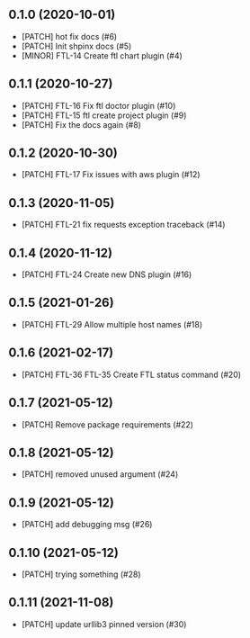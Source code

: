 

0.1.0 (2020-10-01)
------------------
- [PATCH] hot fix docs (#6)
- [PATCH] Init shpinx docs (#5)
- [MINOR] FTL-14 Create ftl chart plugin (#4)


0.1.1 (2020-10-27)
------------------
- [PATCH] FTL-16 Fix ftl doctor plugin (#10)
- [PATCH] FTL-15 ftl create project plugin (#9)
- [PATCH] Fix the docs again (#8)


0.1.2 (2020-10-30)
------------------
- [PATCH] FTL-17 Fix issues with aws plugin (#12)


0.1.3 (2020-11-05)
------------------
- [PATCH] FTL-21 fix requests exception traceback (#14)


0.1.4 (2020-11-12)
------------------
- [PATCH] FTL-24 Create new DNS plugin (#16)


0.1.5 (2021-01-26)
------------------
- [PATCH] FTL-29 Allow multiple host names (#18)


0.1.6 (2021-02-17)
------------------
- [PATCH] FTL-36 FTL-35 Create FTL status command (#20)


0.1.7 (2021-05-12)
------------------
- [PATCH] Remove package requirements (#22)


0.1.8 (2021-05-12)
------------------
- [PATCH] removed unused argument (#24)


0.1.9 (2021-05-12)
------------------
- [PATCH] add debugging msg (#26)


0.1.10 (2021-05-12)
-------------------
- [PATCH] trying something (#28)


0.1.11 (2021-11-08)
-------------------
- [PATCH] update urllib3 pinned version (#30)

